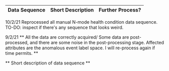 | Data Sequence  | Short Description | Further Process? |
| ------------- | ------------- |  ------------- |



10/2/21
Reprocessed all manual N-mode health condition data sequence.
TO-DO: inspect if there's any sequence that looks weird.

9/2/21
** All the data are correctly acquired/ Some data are post-processed, and there are some noise in the post-processing stage. Affected attributes are the anomalous event label space. I will re-process again if time permits. **


** Short description of data sequence **

